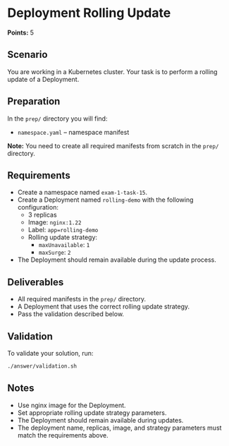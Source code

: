 # Deployment Rolling Update

**Points:** 5

## Scenario
You are working in a Kubernetes cluster. Your task is to perform a rolling update of a Deployment.

## Preparation
In the `prep/` directory you will find:
- `namespace.yaml` – namespace manifest

**Note:** You need to create all required manifests from scratch in the `prep/` directory.

## Requirements
- Create a namespace named `exam-1-task-15`.
- Create a Deployment named `rolling-demo` with the following configuration:
  - 3 replicas
  - Image: `nginx:1.22`
  - Label: `app=rolling-demo`
  - Rolling update strategy:
    - `maxUnavailable`: `1`
    - `maxSurge`: `2`
- The Deployment should remain available during the update process.

## Deliverables
- All required manifests in the `prep/` directory.
- A Deployment that uses the correct rolling update strategy.
- Pass the validation described below.

## Validation
To validate your solution, run:

```sh
./answer/validation.sh
```

## Notes
- Use nginx image for the Deployment.
- Set appropriate rolling update strategy parameters.
- The Deployment should remain available during updates.
- The deployment name, replicas, image, and strategy parameters must match the requirements above.